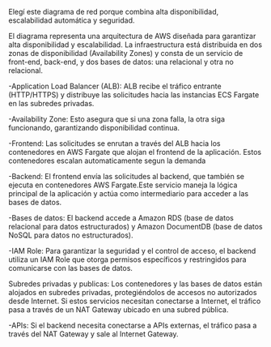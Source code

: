 Elegí este diagrama de red porque combina alta disponibilidad, escalabilidad automática y seguridad.

El diagrama representa una arquitectura de AWS diseñada para garantizar alta disponibilidad y escalabilidad. La infraestructura está distribuida en dos zonas de disponibilidad (Availability Zones) y consta de un servicio de front-end, back-end, y dos bases de datos: una relacional y otra no relacional.

-Application Load Balancer (ALB):
 ALB recibe el tráfico entrante (HTTP/HTTPS) y distribuye las solicitudes hacia las instancias ECS Fargate en las subredes privadas.
 
-Availability Zone:
Esto asegura que si una zona falla, la otra siga funcionando, garantizando disponibilidad continua.

-Frontend:
Las solicitudes se enrutan a través del ALB hacia los contenedores en AWS Fargate que alojan el frontend de la aplicación. Estos contenedores escalan automaticamente segun la demanda

-Backend:
El frontend envía las solicitudes al backend, que también se ejecuta en contenedores AWS Fargate.Este servicio maneja la lógica principal de la aplicación y actúa como intermediario para acceder a las bases de datos.

-Bases de datos:
El backend accede a Amazon RDS (base de datos relacional para datos estructurados) y Amazon DocumentDB (base de datos NoSQL para datos no estructurados).

-IAM Role:
Para garantizar la seguridad y el control de acceso, el backend utiliza un IAM Role que otorga permisos específicos y restringidos para comunicarse con las bases de datos.

Subredes privadas y publicas:
Los contenedores y las bases de datos están alojados en subredes privadas, protegiéndolos de accesos no autorizados desde Internet. Si estos servicios necesitan conectarse a Internet, el tráfico pasa a través de un NAT Gateway ubicado en una subred pública.

-APIs:
Si el backend necesita conectarse a APIs externas, el tráfico pasa a través del NAT Gateway y sale al Internet Gateway.
